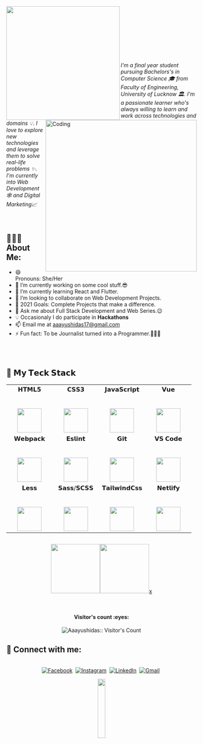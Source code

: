   <img align="left" width="300" src="https://github.com/vimalverma558/vimalverma558/blob/v2/img/hello.gif" width="20%">



<img align="right" alt="Coding" width="400" src="https://cdn.dribbble.com/users/2646423/screenshots/5507196/computer.gif">

<br />

<p align="center">
  <em>
    </br>
  </br>
  </br>
  </br>
  </br>
  </br>
  
   I'm a final year student pursuing Bachelors's in Computer Science 🎓 from  Faculty of Engineering, University of Lucknow 🏛. I'm a passionate learner who's always willing to learn and work across technologies and domains 💡. I love to explore new technologies and leverage them to solve real-life problems ✨. I'm currently into Web Development 🕸️ and Digital Marketing📈  </em> 
  <br>
  <br>
  <br>
  
## 🙎🏻‍♀️ About Me:  
- 😄 Pronouns: She/Her
- 🔭 I’m currently working on some cool stuff.😎
- 🌱 I’m currently learning React and Flutter.
- 👯 I’m looking to collaborate on Web Development Projects.
- 🥅 2021 Goals: Complete Projects that make a difference.
- 💬 Ask me about Full Stack Development and Web Series.😉
- :bulb: Occasionaly I do participate in **Hackathons**
- 📫 Email me at [aaayushidas17@gmail.com](mailto:aaayushidas17@gmail.com)
- ⚡ Fun fact: To be Journalist turned into a Programmer.👩🏼‍💻
  
<br>
<br>

## 📡 𝗠𝘆 𝗧𝗲𝗰𝗸 𝗦𝘁𝗮𝗰𝗸

<table>
  <tbody>
    <tr valign="top">
      <td width="25%" align="center">
        <span>𝗛𝗧𝗠𝗟𝟱</span><br><br><br>
        <img height="64px" src="https://cdn.svgporn.com/logos/html-5.svg">
      </td>
      <td width="25%" align="center">
        <span>𝗖𝗦𝗦𝟯</span><br><br><br>
        <img height="64px" src="https://cdn.svgporn.com/logos/css-3.svg">
      </td>
      <td width="25%" align="center">
        <span>𝗝𝗮𝘃𝗮𝗦𝗰𝗿𝗶𝗽𝘁</span><br><br><br>
        <img height="64px" src="https://cdn.svgporn.com/logos/javascript.svg">
      </td>
      <td width="25%" align="center">
        <span>𝗩𝘂𝗲</span><br><br><br>
        <img height="64px" src="https://cdn.svgporn.com/logos/vue.svg">
      </td>
    </tr>
    <tr valign="top">
      <td width="25%" align="center">
        <span>𝗪𝗲𝗯𝗽𝗮𝗰𝗸</span><br><br><br>
        <img height="64px" src="https://cdn.svgporn.com/logos/webpack.svg">
      </td>
      <td width="25%" align="center">
        <span>𝗘𝘀𝗹𝗶𝗻𝘁</span><br><br><br>
        <img height="64px" src="https://cdn.svgporn.com/logos/eslint.svg">
      </td>
      <td width="25%" align="center">
        <span>𝗚𝗶𝘁</span><br><br><br>
        <img height="64px" src="https://cdn.svgporn.com/logos/git-icon.svg">
      </td>
      <td width="25%" align="center">
        <span>𝗩𝗦 𝗖𝗼𝗱𝗲</span><br><br><br>
        <img height="64px" src="https://cdn.svgporn.com/logos/visual-studio-code.svg">
      </td>
    </tr>
    <tr valign="top">
      <td width="25%" align="center">
        <span>𝗟𝗲𝘀𝘀</span><br><br><br>
        <img height="64px" src="https://cdn.svgporn.com/logos/less.svg">
      </td>
      <td width="25%" align="center">
        <span>𝗦𝗮𝘀𝘀/𝗦𝗖𝗦𝗦</span><br><br><br>
        <img height="64px" src="https://cdn.svgporn.com/logos/sass.svg">
      </td>
      <td width="25%" align="center">
        <span>𝗧𝗮𝗶𝗹𝘄𝗶𝗻𝗱𝗖𝘀𝘀</span><br><br><br>
        <img height="64px" src="https://cdn.svgporn.com/logos/tailwindcss-icon.svg">
      </td>
      <td width="25%" align="center">
        <span>𝗡𝗲𝘁𝗹𝗶𝗳𝘆</span><br><br><br>
        <img height="64px" src="https://cdn.svgporn.com/logos/netlify.svg">
      </td>
    </tr>
  </tbody>
</table>

 ## 
<p align="center">
<a href="https://github.com/Aaayushidas">
  <img align="" height='130px' src="https://github-readme-stats.vercel.app/api?username=Aaayushidas&hide_title=true&show_icons=true&include_all_commits=true&line_height=21&bg_color=0,EC6C6C,FFD479,FFFC79,73FA79&theme=graywhite" /><img align="" height='130px' src="https://github-readme-stats.vercel.app/api/top-langs/?username=Aaayushidas&hide_title=true&layout=compact&bg_color=0,73FA79,73FDFF,D783FF&theme=graywhite" />x
</a>
</p>
<br>

<h4 align="center">Visitor's count :eyes:</h4>
<p align="center"><img src="https://profile-counter.glitch.me/{Aaayushidas}/count.svg" alt="Aaayushidas:: Visitor's Count" /></p>


## 🔗 Connect with me: 
  <p align="center">
<br>
<a href="https://www.facebook.com/aayushi.das.710"><img src="https://img.shields.io/badge/facebook-%231877F2.svg?&style=for-the-badge&logo=facebook&logoColor=white" alt="Facebook" /></a>&nbsp;
<a href="https://instagram.com/aayushi.das?igshid=1dntdfda73okt"><img src="https://img.shields.io/badge/instagram-%23E4405F.svg?&style=for-the-badge&logo=instagram&logoColor=white" alt="Instagram" /></a>&nbsp;
<a href="https://www.linkedin.com/in/aayushi-das-80aa911b0/"><img src="https://img.shields.io/badge/linkedin-%230077B5.svg?&style=for-the-badge&logo=linkedin&logoColor=white" alt="LinkedIn" /></a>&nbsp;
<a href="mailto:aaayushidas17@gmail.com?subject=Hello%20Aayushi"><img src="https://img.shields.io/badge/gmail-%23D14836.svg?&style=for-the-badge&logo=gmail&logoColor=white" alt="Gmail"/></a>&nbsp;
<!--<a href="https://kkvanonymous.github.io/"><img alt="Website" src="https://img.shields.io/website?style=for-the-badge&up_message=portfolio&url=https%3A%2F%2Fkkvanonymous.github.io%2F"></a>-->
</p>
<p align="center">
<img src="https://media.giphy.com/media/jpVnC65DmYeyRL4LHS/giphy.gif" width="20%">
</p>
